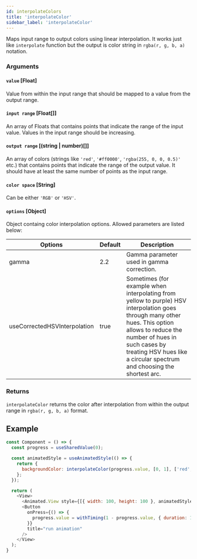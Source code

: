 ```yaml
---
id: interpolateColors
title: 'interpolateColor'
sidebar_label: 'interpolateColor'
---
```


Maps input range to output colors using linear interpolation. It works just like `interpolate` function but the output is color string in `rgba(r, g, b, a)` notation.

### Arguments

#### `value` [Float]

Value from within the input range that should be mapped to a value from the output range.

#### `input range` [Float[]]

An array of Floats that contains points that indicate the range of the input value. Values in the input range should be increasing.

#### `output range` [(string | number)[]]

An array of colors (strings like `'red'`, `'#ff0000'`, `'rgba(255, 0, 0, 0.5)'` etc.) that contains points that indicate the range of the output value. It should have at least the same number of points as the input range.

#### `color space` [String]

Can be either `'RGB'` or `'HSV'`.

#### `options` [Object]

Object containg color interpolation options. Allowed parameters are listed below:

| Options                      | Default | Description                                                                                                                                                                                                                                                 |
| ---------------------------- | ------- | ----------------------------------------------------------------------------------------------------------------------------------------------------------------------------------------------------------------------------------------------------------- |
| gamma                        | 2.2     | Gamma parameter used in gamma correction.                                                                                                                                                                                                                   |
| useCorrectedHSVInterpolation | true    | Sometimes (for example when interpolating from yellow to purple) HSV interpolation goes through many other hues. This option allows to reduce the number of hues in such cases by treating HSV hues like a circular spectrum and choosing the shortest arc. |

### Returns

`interpolateColor` returns the color after interpolation from within the output range in `rgba(r, g, b, a)` format.

## Example

```js
const Component = () => {
  const progress = useSharedValue(0);

  const animatedStyle = useAnimatedStyle(() => {
    return {
      backgroundColor: interpolateColor(progress.value, [0, 1], ['red', 'green']),
    };
  });

  return (
    <View>
      <Animated.View style={[{ width: 100, height: 100 }, animatedStyle]} />
      <Button
        onPress={() => {
          progress.value = withTiming(1 - progress.value, { duration: 1000 });
        }}
        title="run animation"
      />
    </View>
  );
}

```